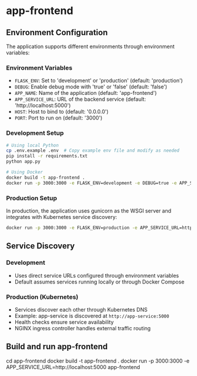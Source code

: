 # app-frontend

## Environment Configuration

The application supports different environments through environment variables:

### Environment Variables
- `FLASK_ENV`: Set to 'development' or 'production' (default: 'production')
- `DEBUG`: Enable debug mode with 'true' or 'false' (default: 'false')
- `APP_NAME`: Name of the application (default: 'app-frontend')
- `APP_SERVICE_URL`: URL of the backend service (default: 'http://localhost:5000')
- `HOST`: Host to bind to (default: '0.0.0.0')
- `PORT`: Port to run on (default: '3000')

### Development Setup
```bash
# Using local Python
cp .env.example .env  # Copy example env file and modify as needed
pip install -r requirements.txt
python app.py

# Using Docker
docker build -t app-frontend .
docker run -p 3000:3000 -e FLASK_ENV=development -e DEBUG=true -e APP_SERVICE_URL=http://localhost:5000 app-frontend
```

### Production Setup
In production, the application uses gunicorn as the WSGI server and integrates with Kubernetes service discovery:

```bash
docker run -p 3000:3000 -e FLASK_ENV=production -e APP_SERVICE_URL=http://app-service:5000 app-frontend
```

## Service Discovery

### Development
- Uses direct service URLs configured through environment variables
- Default assumes services running locally or through Docker Compose

### Production (Kubernetes)
- Services discover each other through Kubernetes DNS
- Example: app-service is discovered at `http://app-service:5000`
- Health checks ensure service availability
- NGINX ingress controller handles external traffic routing

## Build and run app-frontend
cd app-frontend
docker build -t app-frontend .
docker run -p 3000:3000 -e APP_SERVICE_URL=http://localhost:5000 app-frontend